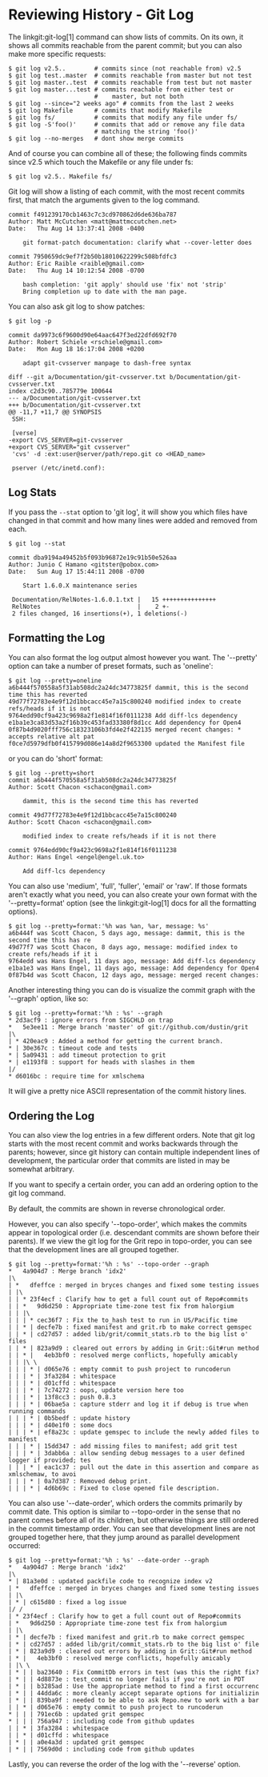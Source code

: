 # Reviewing History - Git Log

The linkgit:git-log[1] command can show lists of commits.  On its
own, it shows all commits reachable from the parent commit; but you
can also make more specific requests:

    $ git log v2.5..        # commits since (not reachable from) v2.5
    $ git log test..master  # commits reachable from master but not test
    $ git log master..test  # commits reachable from test but not master
    $ git log master...test # commits reachable from either test or
                            #    master, but not both
    $ git log --since="2 weeks ago" # commits from the last 2 weeks
    $ git log Makefile      # commits that modify Makefile
    $ git log fs/           # commits that modify any file under fs/
    $ git log -S'foo()'     # commits that add or remove any file data
                            # matching the string 'foo()'
    $ git log --no-merges   # dont show merge commits

And of course you can combine all of these; the following finds
commits since v2.5 which touch the Makefile or any file under fs:

    $ git log v2.5.. Makefile fs/

Git log will show a listing of each commit, with the most recent commits
first, that match the arguments given to the log command.

    commit f491239170cb1463c7c3cd970862d6de636ba787
    Author: Matt McCutchen <matt@mattmccutchen.net>
    Date:   Thu Aug 14 13:37:41 2008 -0400

        git format-patch documentation: clarify what --cover-letter does
    
    commit 7950659dc9ef7f2b50b18010622299c508bfdfc3
    Author: Eric Raible <raible@gmail.com>
    Date:   Thu Aug 14 10:12:54 2008 -0700

        bash completion: 'git apply' should use 'fix' not 'strip'
        Bring completion up to date with the man page.
   
You can also ask git log to show patches:

    $ git log -p

    commit da9973c6f9600d90e64aac647f3ed22dfd692f70
    Author: Robert Schiele <rschiele@gmail.com>
    Date:   Mon Aug 18 16:17:04 2008 +0200

        adapt git-cvsserver manpage to dash-free syntax

    diff --git a/Documentation/git-cvsserver.txt b/Documentation/git-cvsserver.txt
    index c2d3c90..785779e 100644
    --- a/Documentation/git-cvsserver.txt
    +++ b/Documentation/git-cvsserver.txt
    @@ -11,7 +11,7 @@ SYNOPSIS
     SSH:

     [verse]
    -export CVS_SERVER=git-cvsserver
    +export CVS_SERVER="git cvsserver"
     'cvs' -d :ext:user@server/path/repo.git co <HEAD_name>

     pserver (/etc/inetd.conf):

## Log Stats

If you pass the <code>--stat</code> option to 'git log', it will show you
which files have changed in that commit and how many lines were added and 
removed from each.

    $ git log --stat
    
    commit dba9194a49452b5f093b96872e19c91b50e526aa
    Author: Junio C Hamano <gitster@pobox.com>
    Date:   Sun Aug 17 15:44:11 2008 -0700

        Start 1.6.0.X maintenance series
    
     Documentation/RelNotes-1.6.0.1.txt |   15 +++++++++++++++
     RelNotes                           |    2 +-
     2 files changed, 16 insertions(+), 1 deletions(-)

## Formatting the Log

You can also format the log output almost however you want.  The '--pretty'
option can take a number of preset formats, such as 'oneline':

    $ git log --pretty=oneline
    a6b444f570558a5f31ab508dc2a24dc34773825f dammit, this is the second time this has reverted
    49d77f72783e4e9f12d1bbcacc45e7a15c800240 modified index to create refs/heads if it is not 
    9764edd90cf9a423c9698a2f1e814f16f0111238 Add diff-lcs dependency
    e1ba1e3ca83d53a2f16b39c453fad33380f8d1cc Add dependency for Open4
    0f87b4d9020fff756c18323106b3fd4e2f422135 merged recent changes: * accepts relative alt pat
    f0ce7d5979dfb0f415799d086e14a8d2f9653300 updated the Manifest file

or you can do 'short' format:

    $ git log --pretty=short
    commit a6b444f570558a5f31ab508dc2a24dc34773825f
    Author: Scott Chacon <schacon@gmail.com>

        dammit, this is the second time this has reverted

    commit 49d77f72783e4e9f12d1bbcacc45e7a15c800240
    Author: Scott Chacon <schacon@gmail.com>

        modified index to create refs/heads if it is not there

    commit 9764edd90cf9a423c9698a2f1e814f16f0111238
    Author: Hans Engel <engel@engel.uk.to>

        Add diff-lcs dependency

You can also use 'medium', 'full', 'fuller', 'email' or 'raw'.  If those formats
aren't exactly what you need, you can also create your own format with the
'--pretty=format' option (see the linkgit:git-log[1] docs for all the formatting options).

    $ git log --pretty=format:'%h was %an, %ar, message: %s'
    a6b444f was Scott Chacon, 5 days ago, message: dammit, this is the second time this has re
    49d77f7 was Scott Chacon, 8 days ago, message: modified index to create refs/heads if it i
    9764edd was Hans Engel, 11 days ago, message: Add diff-lcs dependency
    e1ba1e3 was Hans Engel, 11 days ago, message: Add dependency for Open4
    0f87b4d was Scott Chacon, 12 days ago, message: merged recent changes:
    
Another interesting thing you can do is visualize the commit graph with the
'--graph' option, like so:

    $ git log --pretty=format:'%h : %s' --graph
    * 2d3acf9 : ignore errors from SIGCHLD on trap
    *   5e3ee11 : Merge branch 'master' of git://github.com/dustin/grit
    |\  
    | * 420eac9 : Added a method for getting the current branch.
    * | 30e367c : timeout code and tests
    * | 5a09431 : add timeout protection to grit
    * | e1193f8 : support for heads with slashes in them
    |/  
    * d6016bc : require time for xmlschema

It will give a pretty nice ASCII representation of the commit history lines.

## Ordering the Log

You can also view the log entries in a few different orders. 
Note that git log starts with the most recent commit and works
backwards through the parents; however, since git history can contain
multiple independent lines of development, the particular order that
commits are listed in may be somewhat arbitrary.

If you want to specify a certain order, you can add an ordering option
to the git log command.

By default, the commits are shown in reverse chronological order.

However, you can also specify '--topo-order', which makes the commits
appear in topological order (i.e. descendant commits are shown before their parents).
If we view the git log for the Grit repo in topo-order, you can see that the
development lines are all grouped together.

    $ git log --pretty=format:'%h : %s' --topo-order --graph
    *   4a904d7 : Merge branch 'idx2'
    |\  
    | *   dfeffce : merged in bryces changes and fixed some testing issues
    | |\  
    | | * 23f4ecf : Clarify how to get a full count out of Repo#commits
    | | *   9d6d250 : Appropriate time-zone test fix from halorgium
    | | |\  
    | | | * cec36f7 : Fix the to_hash test to run in US/Pacific time
    | | * | decfe7b : fixed manifest and grit.rb to make correct gemspec
    | | * | cd27d57 : added lib/grit/commit_stats.rb to the big list o' files
    | | * | 823a9d9 : cleared out errors by adding in Grit::Git#run method
    | | * |   4eb3bf0 : resolved merge conflicts, hopefully amicably
    | | |\ \  
    | | | * | d065e76 : empty commit to push project to runcoderun
    | | | * | 3fa3284 : whitespace
    | | | * | d01cffd : whitespace
    | | | * | 7c74272 : oops, update version here too
    | | | * | 13f8cc3 : push 0.8.3
    | | | * | 06bae5a : capture stderr and log it if debug is true when running commands
    | | | * | 0b5bedf : update history
    | | | * | d40e1f0 : some docs
    | | | * | ef8a23c : update gemspec to include the newly added files to manifest
    | | | * | 15dd347 : add missing files to manifest; add grit test
    | | | * | 3dabb6a : allow sending debug messages to a user defined logger if provided; tes
    | | | * | eac1c37 : pull out the date in this assertion and compare as xmlschemaw, to avoi
    | | | * | 0a7d387 : Removed debug print.
    | | | * | 4d6b69c : Fixed to close opened file description.

You can also use '--date-order', which orders the commits primarily by commit date.
This option is similar to --topo-order in the sense that no parent comes before all of its children, 
but otherwise things are still ordered in the commit timestamp order. You can
see that development lines are not grouped together here, that they jump around
as parallel development occurred:

    $ git log --pretty=format:'%h : %s' --date-order --graph
    *   4a904d7 : Merge branch 'idx2'
    |\  
    * | 81a3e0d : updated packfile code to recognize index v2
    | *   dfeffce : merged in bryces changes and fixed some testing issues
    | |\  
    | * | c615d80 : fixed a log issue
    |/ /  
    | * 23f4ecf : Clarify how to get a full count out of Repo#commits
    | *   9d6d250 : Appropriate time-zone test fix from halorgium
    | |\  
    | * | decfe7b : fixed manifest and grit.rb to make correct gemspec
    | * | cd27d57 : added lib/grit/commit_stats.rb to the big list o' file
    | * | 823a9d9 : cleared out errors by adding in Grit::Git#run method
    | * |   4eb3bf0 : resolved merge conflicts, hopefully amicably
    | |\ \  
    | * | | ba23640 : Fix CommitDb errors in test (was this the right fix?
    | * | | 4d8873e : test_commit no longer fails if you're not in PDT
    | * | | b3285ad : Use the appropriate method to find a first occurrenc
    | * | | 44dda6c : more cleanly accept separate options for initializin
    | * | | 839ba9f : needed to be able to ask Repo.new to work with a bar
    | | * | d065e76 : empty commit to push project to runcoderun
    * | | | 791ec6b : updated grit gemspec
    * | | | 756a947 : including code from github updates
    | | * | 3fa3284 : whitespace
    | | * | d01cffd : whitespace
    | * | | a0e4a3d : updated grit gemspec
    | * | | 7569d0d : including code from github updates


Lastly, you can reverse the order of the log with the '--reverse' option.
